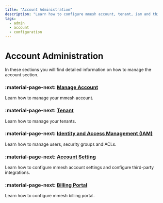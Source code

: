 ```yaml
---
title: "Account Administration"
description: "Learn how to configure mmesh account, tenant, iam and third-party integrations."
tags:
  - admin
  - account
  - configuration
---
```


# Account Administration

In these sections you will find detailed information on how to manage the account section.

### :material-page-next: [Manage Account](adm-account.md) 

Learn how to manage your mmesh account.

### :material-page-next: [Tenant](adm-tenants.md)

Learn how to manage your tenants.

### :material-page-next: [Identity and Access Management (IAM)](./iam/index.md)

Learn how to manage users, security groups and ACLs.

### :material-page-next: [Account Setting](adm-settings.md)

Learn how to configure mmesh account settings and configure third-party integrations.

### :material-page-next: [Billing Portal](adm-billing-portal.md)

Learn how to configure mmesh billing portal.
